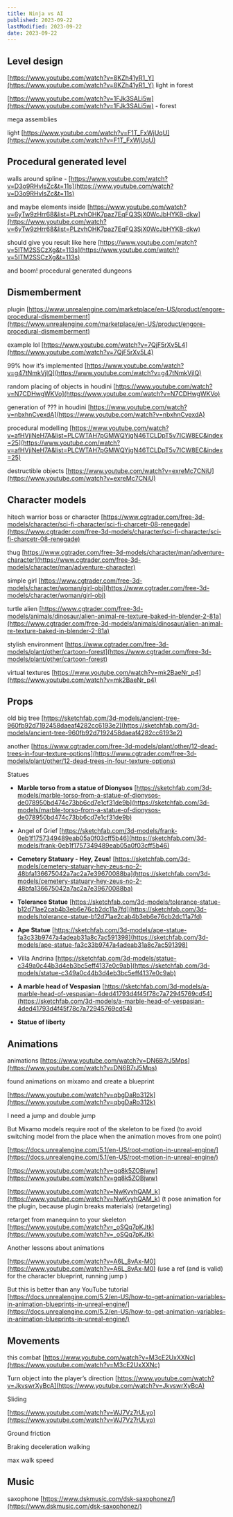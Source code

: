```yaml
---
title: Ninja vs AI
published: 2023-09-22
lastModified: 2023-09-22
date: 2023-09-22
---
```


## Level design

[https://www.youtube.com/watch?v=8KZh41yR1_Y](https://www.youtube.com/watch?v=8KZh41yR1_Y) light in forest

[https://www.youtube.com/watch?v=1FJk3SALi5w](https://www.youtube.com/watch?v=1FJk3SALi5w) - forest

mega assemblies

light [https://www.youtube.com/watch?v=F1T_FxWjUqU](https://www.youtube.com/watch?v=F1T_FxWjUqU)

## Procedural generated level

walls around spline - [https://www.youtube.com/watch?v=D3o9RHvIsZc&t=11s](https://www.youtube.com/watch?v=D3o9RHvIsZc&t=11s)

and maybe elements inside [https://www.youtube.com/watch?v=6yTw9zHrr68&list=PLzvhOHK7paz7EqFQ3SjX0WcJbHYKB-dkw](https://www.youtube.com/watch?v=6yTw9zHrr68&list=PLzvhOHK7paz7EqFQ3SjX0WcJbHYKB-dkw)

should give you result like here [https://www.youtube.com/watch?v=5lTM2SSCzXg&t=113s](https://www.youtube.com/watch?v=5lTM2SSCzXg&t=113s)

and boom! procedural generated dungeons

## Dismemberment

plugin [https://www.unrealengine.com/marketplace/en-US/product/engore-procedural-dismemberment](https://www.unrealengine.com/marketplace/en-US/product/engore-procedural-dismemberment)

example lol [https://www.youtube.com/watch?v=7QjF5rXv5L4](https://www.youtube.com/watch?v=7QjF5rXv5L4)

99% how it’s implemented [https://www.youtube.com/watch?v=g47tNmkVjlQ](https://www.youtube.com/watch?v=g47tNmkVjlQ)


random placing of objects in houdini [https://www.youtube.com/watch?v=N7CDHwgWKVo](https://www.youtube.com/watch?v=N7CDHwgWKVo)

generation of ??? in houdini [https://www.youtube.com/watch?v=nbxhnCvexdA](https://www.youtube.com/watch?v=nbxhnCvexdA)

procedural modelling [https://www.youtube.com/watch?v=afHVjiNeH7A&list=PLCWTAH7pGMWQYjgN46TCLDpT5v7ICW8EC&index=25](https://www.youtube.com/watch?v=afHVjiNeH7A&list=PLCWTAH7pGMWQYjgN46TCLDpT5v7ICW8EC&index=25)

destructible objects [https://www.youtube.com/watch?v=exreMc7CNiU](https://www.youtube.com/watch?v=exreMc7CNiU)

## Character models

hitech warrior boss or character [https://www.cgtrader.com/free-3d-models/character/sci-fi-character/sci-fi-charcetr-08-renegade](https://www.cgtrader.com/free-3d-models/character/sci-fi-character/sci-fi-charcetr-08-renegade)

thug [https://www.cgtrader.com/free-3d-models/character/man/adventure-character](https://www.cgtrader.com/free-3d-models/character/man/adventure-character)

simple girl [https://www.cgtrader.com/free-3d-models/character/woman/girl-obj](https://www.cgtrader.com/free-3d-models/character/woman/girl-obj)

turtle alien [https://www.cgtrader.com/free-3d-models/animals/dinosaur/alien-animal-re-texture-baked-in-blender-2-81a](https://www.cgtrader.com/free-3d-models/animals/dinosaur/alien-animal-re-texture-baked-in-blender-2-81a)

stylish environment [https://www.cgtrader.com/free-3d-models/plant/other/cartoon-forest](https://www.cgtrader.com/free-3d-models/plant/other/cartoon-forest)

virtual textures [https://www.youtube.com/watch?v=mk2BaeNr_p4](https://www.youtube.com/watch?v=mk2BaeNr_p4)

## Props

old big tree [https://sketchfab.com/3d-models/ancient-tree-960fb92d7192458daeaf4282cc6193e2](https://sketchfab.com/3d-models/ancient-tree-960fb92d7192458daeaf4282cc6193e2)

another [https://www.cgtrader.com/free-3d-models/plant/other/12-dead-trees-in-four-texture-options](https://www.cgtrader.com/free-3d-models/plant/other/12-dead-trees-in-four-texture-options)

Statues

- **Marble torso from a statue of Dionysos** [https://sketchfab.com/3d-models/marble-torso-from-a-statue-of-dionysos-de078950bd474c73bb6cd7e1cf31de9b](https://sketchfab.com/3d-models/marble-torso-from-a-statue-of-dionysos-de078950bd474c73bb6cd7e1cf31de9b)
- Angel of Grief [https://sketchfab.com/3d-models/frank-0eb1f1757349489eab05a0f03cff5b46](https://sketchfab.com/3d-models/frank-0eb1f1757349489eab05a0f03cff5b46)
- **Cemetery Statuary - Hey, Zeus!** [https://sketchfab.com/3d-models/cemetery-statuary-hey-zeus-no-2-48bfa136675042a7ac2a7e39670088ba](https://sketchfab.com/3d-models/cemetery-statuary-hey-zeus-no-2-48bfa136675042a7ac2a7e39670088ba)

- **Tolerance Statue** [https://sketchfab.com/3d-models/tolerance-statue-b12d71ae2cab4b3eb6e76cb2dc11a7fd](https://sketchfab.com/3d-models/tolerance-statue-b12d71ae2cab4b3eb6e76cb2dc11a7fd)
- **Ape Statue** [https://sketchfab.com/3d-models/ape-statue-fa3c33b9747a4adeab31a8c7ac591398](https://sketchfab.com/3d-models/ape-statue-fa3c33b9747a4adeab31a8c7ac591398)
- Villa Andrina [https://sketchfab.com/3d-models/statue-c349a0c44b3d4eb3bc5eff4137e0c9ab](https://sketchfab.com/3d-models/statue-c349a0c44b3d4eb3bc5eff4137e0c9ab)
- **A marble head of Vespasian** [https://sketchfab.com/3d-models/a-marble-head-of-vespasian-4ded41793d4f45f78c7a72945769cd54](https://sketchfab.com/3d-models/a-marble-head-of-vespasian-4ded41793d4f45f78c7a72945769cd54)
- **Statue of liberty**


## Animations

animations [https://www.youtube.com/watch?v=DN6B7rJ5Mps](https://www.youtube.com/watch?v=DN6B7rJ5Mps)

found animations on mixamo and create a blueprint

[https://www.youtube.com/watch?v=qbgDaRo312k](https://www.youtube.com/watch?v=qbgDaRo312k)

I need a jump and double jump

But Mixamo models require root of the skeleton to be fixed (to avoid switching model from the place when the animation moves from one point)

[https://docs.unrealengine.com/5.1/en-US/root-motion-in-unreal-engine/](https://docs.unrealengine.com/5.1/en-US/root-motion-in-unreal-engine/)

[https://www.youtube.com/watch?v=gq8k5ZOBjww](https://www.youtube.com/watch?v=gq8k5ZOBjww)

[https://www.youtube.com/watch?v=NwKvyhQAM_k](https://www.youtube.com/watch?v=NwKvyhQAM_k) (t pose animation for the plugin, because plugin breaks materials) (retargeting)

retarget from manequinn to your skeleton [https://www.youtube.com/watch?v=_oSQq7pKJtk](https://www.youtube.com/watch?v=_oSQq7pKJtk)

Another lessons about animations

[https://www.youtube.com/watch?v=A6L_8vAx-M0](https://www.youtube.com/watch?v=A6L_8vAx-M0) (use a ref (and is valid) for the character blueprint, running jump )

But this is better than any YouTube tutorial [https://docs.unrealengine.com/5.2/en-US/how-to-get-animation-variables-in-animation-blueprints-in-unreal-engine/](https://docs.unrealengine.com/5.2/en-US/how-to-get-animation-variables-in-animation-blueprints-in-unreal-engine/)

## Movements

this combat [https://www.youtube.com/watch?v=M3cE2UxXXNc](https://www.youtube.com/watch?v=M3cE2UxXXNc)

Turn object into the player’s direction [https://www.youtube.com/watch?v=JkvswrXyBcA](https://www.youtube.com/watch?v=JkvswrXyBcA)

Sliding

[https://www.youtube.com/watch?v=WJ7Vz7rULyo](https://www.youtube.com/watch?v=WJ7Vz7rULyo)

Ground friction

Braking deceleration walking

max walk speed

## Music

saxophone [https://www.dskmusic.com/dsk-saxophonez/](https://www.dskmusic.com/dsk-saxophonez/)